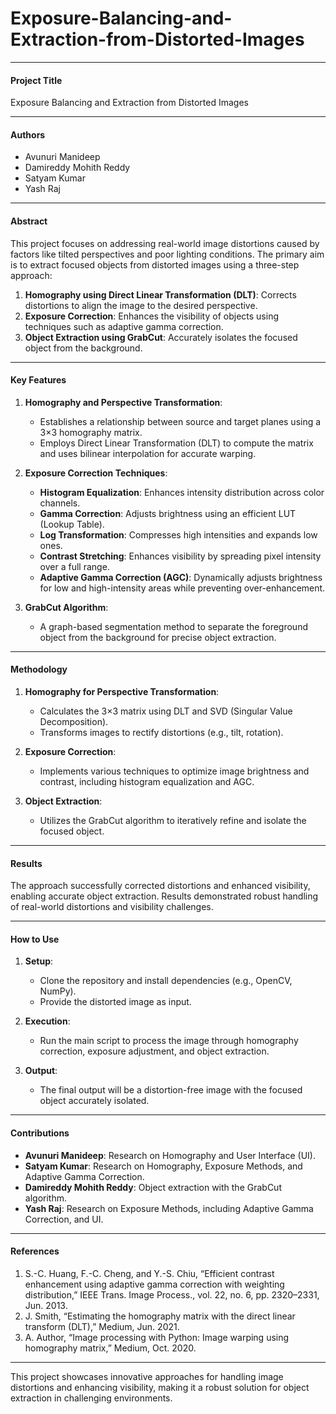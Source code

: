# Exposure-Balancing-and-Extraction-from-Distorted-Images

---

#### **Project Title**
Exposure Balancing and Extraction from Distorted Images

---

#### **Authors**
- Avunuri Manideep  
- Damireddy Mohith Reddy  
- Satyam Kumar  
- Yash Raj  

---

#### **Abstract**
This project focuses on addressing real-world image distortions caused by factors like tilted perspectives and poor lighting conditions. The primary aim is to extract focused objects from distorted images using a three-step approach:
1. **Homography using Direct Linear Transformation (DLT)**: Corrects distortions to align the image to the desired perspective.  
2. **Exposure Correction**: Enhances the visibility of objects using techniques such as adaptive gamma correction.  
3. **Object Extraction using GrabCut**: Accurately isolates the focused object from the background.  

---

#### **Key Features**
1. **Homography and Perspective Transformation**:
   - Establishes a relationship between source and target planes using a 3×3 homography matrix.
   - Employs Direct Linear Transformation (DLT) to compute the matrix and uses bilinear interpolation for accurate warping.

2. **Exposure Correction Techniques**:
   - **Histogram Equalization**: Enhances intensity distribution across color channels.
   - **Gamma Correction**: Adjusts brightness using an efficient LUT (Lookup Table).
   - **Log Transformation**: Compresses high intensities and expands low ones.
   - **Contrast Stretching**: Enhances visibility by spreading pixel intensity over a full range.
   - **Adaptive Gamma Correction (AGC)**: Dynamically adjusts brightness for low and high-intensity areas while preventing over-enhancement.

3. **GrabCut Algorithm**:
   - A graph-based segmentation method to separate the foreground object from the background for precise object extraction.

---

#### **Methodology**
1. **Homography for Perspective Transformation**:
   - Calculates the 3×3 matrix using DLT and SVD (Singular Value Decomposition).
   - Transforms images to rectify distortions (e.g., tilt, rotation).

2. **Exposure Correction**:
   - Implements various techniques to optimize image brightness and contrast, including histogram equalization and AGC.

3. **Object Extraction**:
   - Utilizes the GrabCut algorithm to iteratively refine and isolate the focused object.

---

#### **Results**
The approach successfully corrected distortions and enhanced visibility, enabling accurate object extraction. Results demonstrated robust handling of real-world distortions and visibility challenges.

---

#### **How to Use**
1. **Setup**:
   - Clone the repository and install dependencies (e.g., OpenCV, NumPy).
   - Provide the distorted image as input.

2. **Execution**:
   - Run the main script to process the image through homography correction, exposure adjustment, and object extraction.

3. **Output**:
   - The final output will be a distortion-free image with the focused object accurately isolated.

---

#### **Contributions**
- **Avunuri Manideep**: Research on Homography and User Interface (UI).
- **Satyam Kumar**: Research on Homography, Exposure Methods, and Adaptive Gamma Correction.
- **Damireddy Mohith Reddy**: Object extraction with the GrabCut algorithm.
- **Yash Raj**: Research on Exposure Methods, including Adaptive Gamma Correction, and UI.

---

#### **References**
1. S.-C. Huang, F.-C. Cheng, and Y.-S. Chiu, “Efficient contrast enhancement using adaptive gamma correction with weighting distribution,” IEEE Trans. Image Process., vol. 22, no. 6, pp. 2320–2331, Jun. 2013.  
2. J. Smith, “Estimating the homography matrix with the direct linear transform (DLT),” Medium, Jun. 2021.  
3. A. Author, “Image processing with Python: Image warping using homography matrix,” Medium, Oct. 2020.  

---

This project showcases innovative approaches for handling image distortions and enhancing visibility, making it a robust solution for object extraction in challenging environments.
